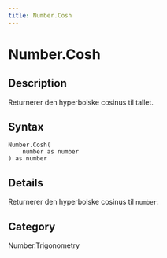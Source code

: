 ```yaml
---
title: Number.Cosh
---
```


# Number.Cosh


## Description

Returnerer den hyperbolske cosinus til tallet.


## Syntax

```powerquery
Number.Cosh(
    number as number
) as number
```


## Details

Returnerer den hyperbolske cosinus til <code>number</code>.



## Category
Number.Trigonometry
